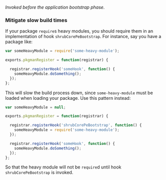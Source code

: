 *Invoked before the application bootstrap phase.*

<h3>Mitigate slow build times</h3>

If your package `require`s heavy modules, you should require them in an
implementation of hook `shrubCorePeBootstrap`. For instance, say you have a
package like:

```javascript
var someHeavyModule = require('some-heavy-module');

exports.pkgmanRegister = function(registrar) {

  registrar.registerHook('someHook', function() {
    someHeavyModule.doSomething();
  });
};
```

This will slow the build process down, since `some-heavy-module` must be
loaded when loading your package. Use this pattern instead:

```javascript
var someHeavyModule = null;

exports.pkgmanRegister = function(registrar) {

  registrar.registerHook('shrubCorePeBootstrap', function() {
    someHeavyModule = require('some-heavy-module');
  });

  registrar.registerHook('someHook', function() {
    someHeavyModule.doSomething();
  });
};
```

So that the heavy module will not be `require`d until hook
`shrubCorePeBootstrap` is invoked.
